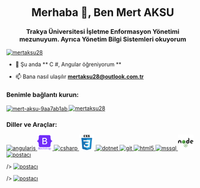 <h1 align = "center"> Merhaba 👋, Ben Mert AKSU </h1>
<h3 align = "center"> Trakya Üniversitesi İşletme Enformasyon Yönetimi mezunuyum. Ayrıca Yönetim Bilgi Sistemleri okuyorum </h3>

<p align = "left"> <a href="https://twitter.com/mertaksu28" target="blank"> <img src = "https: // img .shields.io / twitter / follow / mertaksu28? logo = twitter & style = for-the-badge "alt =" mertaksu28 "/> </a> </p>

- 🌱 Şu anda ** C #, Angular öğreniyorum **

- 📫 Bana nasıl ulaşılır **mertaksu28@outlook.com.tr**

<h3 align = "left"> Benimle bağlantı kurun: </h3>
<p align = "left">
<a href = "https: // twitter.com/mertaksu28 "target =" boş "
<a href="https://linkedin.com/in/mert-aksu-9aa7ab1ab" target="blank"> <img align = "center" src = "https://cdn.jsdelivr.net/npm/simple -icons@3.0.1/icons/linkedin.svg "alt =" mert-aksu-9aa7ab1ab "height =" 30 "width =" 40 "/> </a>
<a href =" https://instagram.com / mertaksu28 "target =" blank "> <img align =" center "src =" https://cdn.jsdelivr.net/npm/simple-icons@3.0.1/icons/instagram.svg "alt =" mertaksu28 " height = "30" width = "40" /> </a>
</p>

<h3 align = "left"> Diller ve Araçlar: </h3>
<p align = "left"> <a href="https://angular.io" target="_blank"> <img src = "https://raw.githubusercontent.com/devicons/devicon/master/icons/ angularjs / angularjs-original-wordmark.svg "alt =" angularjs "width =" 40 "height =" 40 "/> </a> <a href="https://getbootstrap.com" target="_blank"> <img src = "https://raw.githubusercontent.com/devicons/devicon/master/icons/bootstrap/bootstrap-plain-wordmark.svg" alt = "bootstrap" width = "40" height = "40" /> </a> <a href="https://www.w3schools.com/cs/" target="_blank"> <img src = "https: //raw.githubusercontent.com / devicons / devicon / master / icons / csharp / csharp-original.svg "alt =" csharp "width =" 40 "height =" 40 "/> </a> <a href =" https: // www. w3schools.com/css/ "target =" _ blank "> <img src =" https://raw.githubusercontent.com/devicons/devicon/master/icons/css3/css3-original-wordmark.svg "alt =" css3 "width =" 40 "height =" 40 "/> </a> <a href="https://dotnet.microsoft.com/" target="_blank"> <img src =" https: // raw. githubusercontent.com/devicons/devicon/master/icons/dot-net/dot-net-original-wordmark.svg "alt =" dotnet "width =" 40 "height =" 40 "/> </a> <a href = "https: // git-scm.com / "target =" _ blank "> <img src =" https://www.vectorlogo.zone/logos/git-scm/git-scm-icon.svg "alt =" git "width =" 40 "height = "40" /> </a> <a href="https://www.w3.org/html/" target="_blank"> <img src = "https://raw.githubusercontent.com/devicons/ devicon / master / icons / html5 / html5-original-wordmark.svg "alt =" html5 "width =" 40 "height =" 40 "/> </a> <a href =" https://www.microsoft. com / en-us / sql-server "target =" _ blank "> <img src =" https://cdn.worldvectorlogo.com/logos/microsoft-sql-server.svg "alt =" mssql "width =" 40 "yükseklik =" 40 "/> </a> <a href = "https://nodejs.org" target = "_ blank"> <img src = "https://raw.githubusercontent.com/devicons/devicon/master/icons/nodejs/nodejs-original-wordmark.svg "alt =" nodejs "width =" 40 "height =" 40 "/> </a> <a href="https://postman.com" target="_blank"> <img src =" https: // www.vectorlogo.zone/logos/getpostman/getpostman-icon.svg "alt =" postacı "width =" 40 "height =" 40 "/> </a> </p>/> </a> <a href="https://postman.com" target="_blank"> <img src = "https://www.vectorlogo.zone/logos/getpostman/getpostman-icon.svg" alt = "postacı" width = "40" height = "40" /> </a> </p>/> </a> <a href="https://postman.com" target="_blank"> <img src = "https://www.vectorlogo.zone/logos/getpostman/getpostman-icon.svg" alt = "postacı" width = "40" height = "40" /> </a> </p> 
